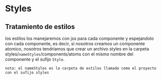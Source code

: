 # Styles
## Tratamiento de estilos
los estilos los manejaremos con jss para cada componente y espejandolo con cada componente, es decir, si nosotros creamos un componente atomico, nosotros tendríamos que crear un archivo styles en la carpeta styles/`nameStyles`/components/atoms con el mismo nombre del componente y el sufijo `Style`.

`nota: el nameStyles es la carpeta de estilos llamada como el proyecto con el sufijo styles`